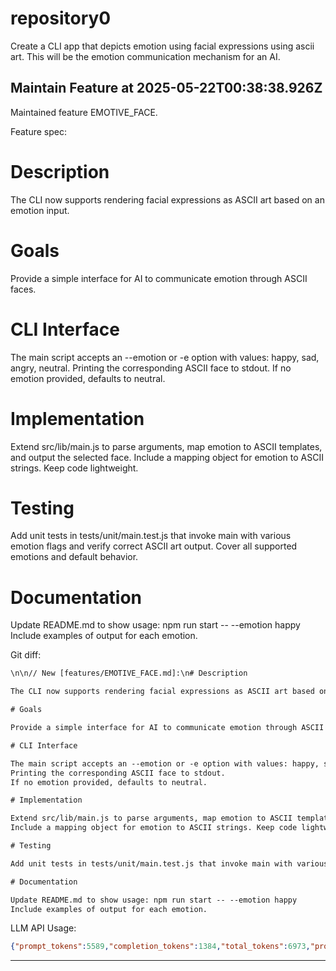 # repository0
Create a CLI app that depicts emotion using facial expressions using ascii art.
This will be the emotion communication mechanism for an AI.
## Maintain Feature at 2025-05-22T00:38:38.926Z

Maintained feature EMOTIVE_FACE.

Feature spec:

# Description

The CLI now supports rendering facial expressions as ASCII art based on an emotion input.

# Goals

Provide a simple interface for AI to communicate emotion through ASCII faces.

# CLI Interface

The main script accepts an --emotion or -e option with values: happy, sad, angry, neutral.
Printing the corresponding ASCII face to stdout.
If no emotion provided, defaults to neutral.

# Implementation

Extend src/lib/main.js to parse arguments, map emotion to ASCII templates, and output the selected face.
Include a mapping object for emotion to ASCII strings. Keep code lightweight.

# Testing

Add unit tests in tests/unit/main.test.js that invoke main with various emotion flags and verify correct ASCII art output. Cover all supported emotions and default behavior.

# Documentation

Update README.md to show usage: npm run start -- --emotion happy
Include examples of output for each emotion.

Git diff:

```diff
\n\n// New [features/EMOTIVE_FACE.md]:\n# Description

The CLI now supports rendering facial expressions as ASCII art based on an emotion input.

# Goals

Provide a simple interface for AI to communicate emotion through ASCII faces.

# CLI Interface

The main script accepts an --emotion or -e option with values: happy, sad, angry, neutral.
Printing the corresponding ASCII face to stdout.
If no emotion provided, defaults to neutral.

# Implementation

Extend src/lib/main.js to parse arguments, map emotion to ASCII templates, and output the selected face.
Include a mapping object for emotion to ASCII strings. Keep code lightweight.

# Testing

Add unit tests in tests/unit/main.test.js that invoke main with various emotion flags and verify correct ASCII art output. Cover all supported emotions and default behavior.

# Documentation

Update README.md to show usage: npm run start -- --emotion happy
Include examples of output for each emotion.
```

LLM API Usage:

```json
{"prompt_tokens":5589,"completion_tokens":1384,"total_tokens":6973,"prompt_tokens_details":{"cached_tokens":0,"audio_tokens":0},"completion_tokens_details":{"reasoning_tokens":1152,"audio_tokens":0,"accepted_prediction_tokens":0,"rejected_prediction_tokens":0}}
```
---

